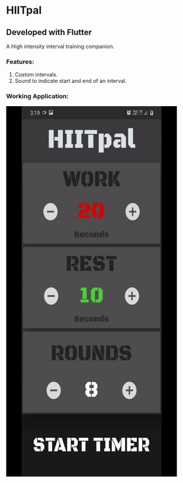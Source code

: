 # HIITpal
## Developed with Flutter
A High intensity interval training companion.

### Features:
1. Custom intervals.
2. Sound to indicate start and end of an interval.


### Working Application:

<img src="hiit-pal.gif" alt="payment" width="461" height=1000/>
